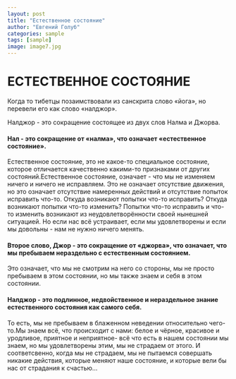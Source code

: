 ```yaml
---
layout: post
title: "Естественное состояние"
author: "Евгений Голуб"
categories: sample
tags: [sample]
image: image7.jpg
---
```


# ЕСТЕСТВЕННОЕ СОСТОЯНИЕ

Когда то тибетцы позаимствовали из санскрита слово «йога», но перевели его как слово «налджор».

Налджор - это сокращение состоящее из двух слов Налма и Джорва.

#### Нал - это сокращение от «налма», что означает «естественное состояние».
Естественное состояние, это не какое-то специальное состояние, которое отличается качественно какими-то признаками от других состояний.Естественное состояние, означает - что мы не изменяем ничего и ничего не исправляем. Это не означает отсутствие движения, но это означает отсутствие намеренных действий и отсутствие попыток исправить что-то. Откуда возникают попытки что-то исправить? Откуда возникают попытки что-то изменить? Попытки что-то исправить и что-то изменить возникают из неудовлетворённости своей нынешней ситуацией. Но если нас всё устраивает, если мы удовлетворены и если мы довольны - нам не нужно ничего менять.

#### Второе слово, Джор - это сокращение от «джорва», что означает, что мы пребываем нераздельно с естественным состоянием. 
Это означает, что мы не смотрим на него со стороны, мы не просто пребываем в этом состоянии, но мы также знаем и себя в этом состоянии.

#### Налджор - это подлинное, недвойственное и нераздельное знание естественного состояния как самого себя.

То есть, мы не пребываем в блаженном неведении относительно чего-то.Мы знаем всё, что происходит с нами: белое и чёрное, красивое и уродливое, приятное и неприятное- всё что есть в нашем состоянии мы знаем, но мы удовлетворены этим, мы не страдаем от этого. И соответсвенно, когда мы не страдаем, мы не пытаемся совершать никакие действия, которые меняют наше состояние, и которые вели бы нас от страдания к счастью...
